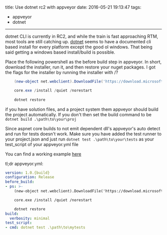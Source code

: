 title: Use dotnet rc2 with appveyor
date: 2016-05-21 19:13:47
tags:
  - appveyor
  - dotnet
---

dotnet CLI is currently in RC2, and while the train is fast approaching RTM, most tools are still catching up. [dotnet](dot.net) seems to have a documented cli based install for every platform except the good ol windows. That being said getting a windows based install/build is possible.
<!-- more -->

Place the following powershell as the before build step in appveyor. In short, download the installer, run it, and then restore your nuget packages. I got the flags for the installer by running the installer with /?

```powershell
    (new-object net.webclient).DownloadFile('https://download.microsoft.com/download/4/6/1/46116DFF-29F9-4FF8-94BF-F9BE05BE263B/packages/DotNetCore.1.0.0.RC2-SDK.Preview1-x64.exe','core.exe')

    core.exe /install /quiet /norestart
    
    dotnet restore


```

if you have solution files, and a project system them appveyor should build the project automatically. If you don't then set the build command to be `dotnet build .\path\to\your\proj`

Since aspnet core builds to not emit dependent dll's appveyor's auto detect and run for tests doesn't work. Make sure you have added the test runner to your project.json and just run `dotnet test .\path\to\your\tests` as your test_script of your appveyor.yml file

You can find a working example [here](https://github.com/tparnell8/shodan.net) 

tl;dr appveyor.yml:

```yml
version: 1.0.{build}
configuration: Release
before_build:
- ps: >-
    (new-object net.webclient).DownloadFile('https://download.microsoft.com/download/4/6/1/46116DFF-29F9-4FF8-94BF-F9BE05BE263B/packages/DotNetCore.1.0.0.RC2-SDK.Preview1-x64.exe','core.exe')

    core.exe /install /quiet /norestart

    dotnet restore
build:
  verbosity: minimal
test_script:
- cmd: dotnet test .\path\to\mytests

```